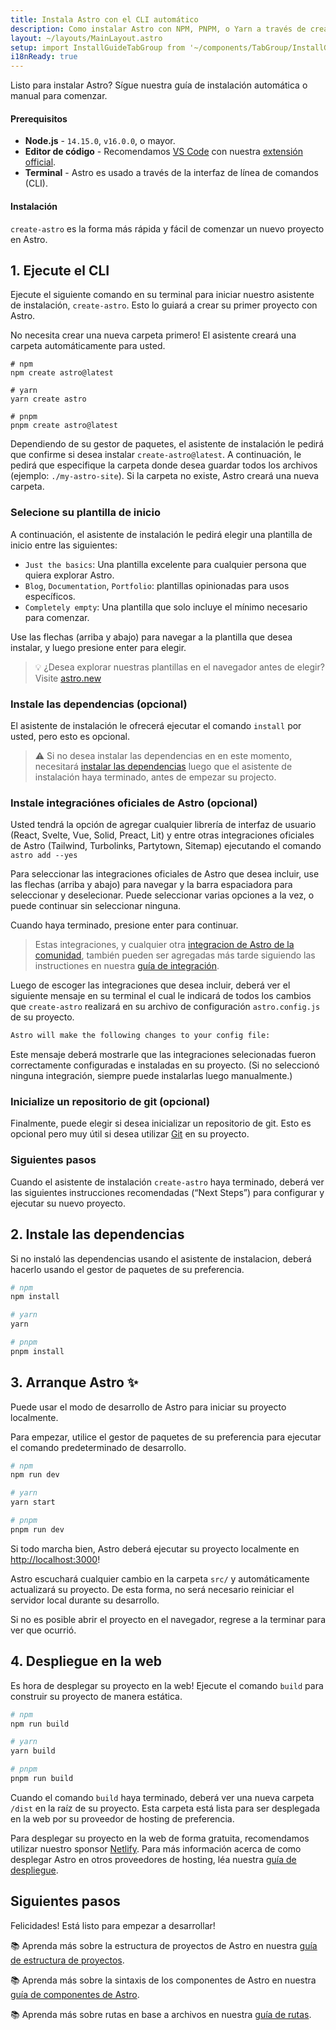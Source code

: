 ```yaml
---
title: Instala Astro con el CLI automático
description: Como instalar Astro con NPM, PNPM, o Yarn a través de create-astro con el CLI de Astro.
layout: ~/layouts/MainLayout.astro
setup: import InstallGuideTabGroup from '~/components/TabGroup/InstallGuideTabGroup.astro';
i18nReady: true
---
```


Listo para instalar Astro? Sígue nuestra guía de instalación automática o manual
para comenzar.

#### Prerequisitos

- **Node.js** - `14.15.0`, `v16.0.0`, o mayor.
- **Editor de código** - Recomendamos [VS Code](https://code.visualstudio.com/)
  con nuestra
  [extensión official](https://marketplace.visualstudio.com/items?itemName=astro-build.astro-vscode).
- **Terminal** - Astro es usado a través de la interfaz de línea de comandos
  (CLI).

<InstallGuideTabGroup />

#### Instalación

`create-astro` es la forma más rápida y fácil de comenzar un nuevo proyecto en
Astro.

## 1. Ejecute el CLI

Ejecute el siguiente comando en su terminal para iniciar nuestro asistente de
instalación, `create-astro`. Esto lo guiará a crear su primer proyecto con
Astro.

No necesita crear una nueva carpeta primero! El asistente creará una carpeta
automáticamente para usted.

```shell
# npm
npm create astro@latest

# yarn
yarn create astro

# pnpm
pnpm create astro@latest
```

Dependiendo de su gestor de paquetes, el asistente de instalación le pedirá que
confirme si desea instalar `create-astro@latest`. A continuación, le pedirá que
especifique la carpeta donde desea guardar todos los archivos (ejemplo:
`./my-astro-site`). Si la carpeta no existe, Astro creará una nueva carpeta.

### Selecione su plantilla de inicio

A continuación, el asistente de instalación le pedirá elegir una plantilla de
inicio entre las siguientes:

- `Just the basics`: Una plantilla excelente para cualquier persona que quiera
  explorar Astro.
- `Blog`, `Documentation`, `Portfolio`: plantillas opinionadas para usos
  específicos.
- `Completely empty`: Una plantilla que solo incluye el mínimo necesario para
  comenzar.

Use las flechas (arriba y abajo) para navegar a la plantilla que desea instalar,
y luego presione enter para elegir.

> 💡 ¿Desea explorar nuestras plantillas en el navegador antes de elegir? Visite
> [astro.new](https://astro.new/)

### Instale las dependencias (opcional)

El asistente de instalación le ofrecerá ejecutar el comando `install` por usted,
pero esto es opcional.

> ⚠️ Si no desea instalar las dependencias en en este momento, necesitará
> [instalar las dependencias](#2-instale-las-dependencias) luego que
> el asistente de instalación haya terminado, antes de empezar su projecto.

### Instale integraciónes oficiales de Astro (opcional)

Usted tendrá la opción de agregar cualquier librería de interfaz de usuario
(React, Svelte, Vue, Solid, Preact, Lit) y entre otras integraciones oficiales
de Astro (Tailwind, Turbolinks, Partytown, Sitemap) ejecutando el comando
`astro add --yes`

Para seleccionar las integraciones oficiales de Astro que desea incluir, use las
flechas (arriba y abajo) para navegar y la barra espaciadora para seleccionar y
deselecionar. Puede seleccionar varias opciones a la vez, o puede continuar sin
seleccionar ninguna.

Cuando haya terminado, presione enter para continuar.

> Estas integraciones, y cualquier otra
> [integracion de Astro de la comunidad](https://astro.build/integrations),
> también pueden ser agregadas más tarde siguiendo las instructiones en nuestra
> [guía de integración](/es/guides/integrations-guide).

Luego de escoger las integraciones que desea incluir, deberá ver el siguiente
mensaje en su terminal el cual le indicará de todos los cambios que
`create-astro` realizará en su archivo de configuración `astro.config.js` de su
proyecto.

```bash
Astro will make the following changes to your config file:
```

Este mensaje deberá mostrarle que las integraciones selecionadas fueron
correctamente configuradas e instaladas en su proyecto. (Si no seleccionó
ninguna integración, siempre puede instalarlas luego manualmente.)

### Inicialize un repositorio de git (opcional)

Finalmente, puede elegir si desea inicializar un repositorio de git. Esto es
opcional pero muy útil si desea utilizar [Git](https://git-scm.com/) en su
proyecto.

### Siguientes pasos

Cuando el asistente de instalación `create-astro` haya terminado, deberá ver las
siguientes instrucciones recomendadas (“Next Steps”) para configurar y ejecutar
su nuevo proyecto.

## 2. Instale las dependencias

Si no instaló las dependencias usando el asistente de instalacion, deberá
hacerlo usando el gestor de paquetes de su preferencia.

```bash
# npm
npm install

# yarn
yarn

# pnpm
pnpm install
```

## 3. Arranque Astro ✨

Puede usar el modo de desarrollo de Astro para iniciar su proyecto localmente.

Para empezar, utilice el gestor de paquetes de su preferencia para ejecutar el
comando predeterminado de desarrollo.

```bash
# npm
npm run dev

# yarn
yarn start

# pnpm
pnpm run dev
```

Si todo marcha bien, Astro deberá ejecutar su proyecto localmente en
[http://localhost:3000](http://localhost:3000)!

Astro escuchará cualquier cambio en la carpeta `src/` y automáticamente
actualizará su proyecto. De esta forma, no será necesario reiniciar el servidor
local durante su desarrollo.

Si no es posible abrir el proyecto en el navegador, regrese a la terminar para
ver que ocurrió.

## 4. Despliegue en la web

Es hora de desplegar su proyecto en la web! Ejecute el comando `build` para
construir su proyecto de manera estática.

```bash
# npm
npm run build

# yarn
yarn build

# pnpm
pnpm run build
```

Cuando el comando `build` haya terminado, deberá ver una nueva carpeta `/dist`
en la raíz de su proyecto. Esta carpeta está lista para ser desplegada en la web
por su proveedor de hosting de preferencia.

Para desplegar su proyecto en la web de forma gratuita, recomendamos utilizar
nuestro sponsor [Netlify](https://www.netlify.com/). Para más información acerca
de como desplegar Astro en otros proveedores de hosting, léa nuestra
[guía de despliegue](/es/guides/deploy).

## Siguientes pasos

Felicidades! Está listo para empezar a desarrollar!

📚 Aprenda más sobre la estructura de proyectos de Astro en nuestra
[guía de estructura de proyectos](/es/core-concepts/project-structure).

📚 Aprenda más sobre la sintaxis de los componentes de Astro en nuestra
[guía de componentes de Astro](/es/core-concepts/astro-components).

📚 Aprenda más sobre rutas en base a archivos en nuestra
[guía de rutas](/es/core-concepts/astro-pages).
